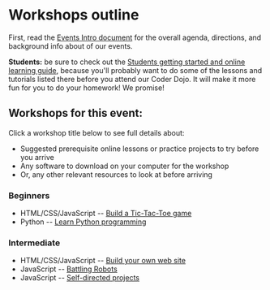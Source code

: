 # Workshops outline

First, read the [Events Intro document](../EVENTS_INTRO.md) for the overall agenda, directions, and background info about of our events.

**Students:** be sure to check out the [Students getting started and online learning guide](https://github.com/CoderDojoPonceSprings/Events/blob/master/Students_Getting_Started.md), because you'll probably want to do some of the lessons and tutorials listed there before you attend our Coder Dojo. It will make it more fun for you to do your homework! We promise!

## Workshops for this event:

Click a workshop title below to see full details about:

* Suggested prerequisite online lessons or practice projects to try before you arrive
* Any software to download on your computer for the workshop
* Or, any other relevant resources to look at before arriving

### Beginners

* HTML/CSS/JavaScript -- [Build a Tic-Tac-Toe game](../Workshops/Tic-Tac-Toe-game)
* Python -- [Learn Python programming](../Workshops/Learn-Python-programming)

### Intermediate

* HTML/CSS/JavaScript -- [Build your own web site](../Workshops/Build-your-own-web-site)
* JavaScript -- [Battling Robots](../Workshops/Battling-Robots)
* JavaScript -- [Self-directed projects](../Workshops/JavaScript-self-directed-projects)





